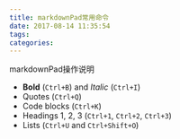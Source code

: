 ```yaml
---
title: markdownPad常用命令
date: 2017-08-14 11:35:54
tags:
categories:
---
```


markdownPad操作说明

<!-- more -->

- **Bold** (`Ctrl+B`) and *Italic* (`Ctrl+I`)
- Quotes (`Ctrl+Q`)
- Code blocks (`Ctrl+K`)
- Headings 1, 2, 3 (`Ctrl+1`, `Ctrl+2`, `Ctrl+3`)
- Lists (`Ctrl+U` and `Ctrl+Shift+O`)

